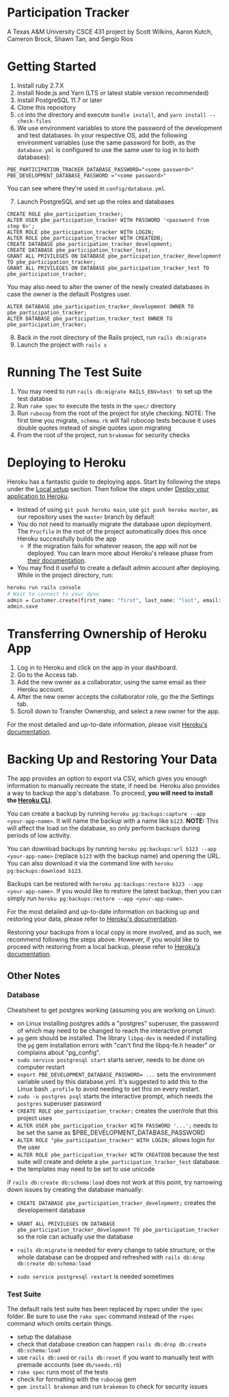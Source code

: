 # Participation Tracker

A Texas A&M University CSCE 431 project by Scott Wilkins, Aaron Kutch, Cameron Brock, Shawn Tan,
and Sergio Rios

# Getting Started
1. Install ruby 2.7.X
2. Install Node.js and Yarn (LTS or latest stable version recommended)
3. Install PostgreSQL 11.7 or later
4. Clone this repository
5. `cd` into the directory and execute `bundle install`, and `yarn install --check-files`
6. We use environment variables to store the password of the development and test databases. In your respective OS, add the following environment variables (use the same password for both, as the `database.yml` is configured to use the same user to log in to both databases):
```
PBE_PARTICIPATION_TRACKER_DATABASE_PASSWORD="<some password>"
PBE_DEVELOPMENT_DATABASE_PASSWORD ="<some password>"
```
You can see where they're used in `config/database.yml`.

7. Launch PostgreSQL and set up the roles and databases
```
CREATE ROLE pbe_participation_tracker;
ALTER USER pbe_participation_tracker WITH PASSWORD '<password from step 6>';
ALTER ROLE pbe_participation_tracker WITH LOGIN;
ALTER ROLE pbe_participation_tracker WITH CREATEDB;
CREATE DATABASE pbe_participation_tracker_development;
CREATE DATABASE pbe_participation_tracker_test;
GRANT ALL PRIVILEGES ON DATABASE pbe_participation_tracker_development TO pbe_participation_tracker;
GRANT ALL PRIVILEGES ON DATABASE pbe_participation_tracker_test TO pbe_participation_tracker;
```
You may also need to alter the owner of the newly created databases in case the owner is the default Postgres user.
```
ALTER DATABASE pbe_participation_tracker_development OWNER TO pbe_participation_tracker;
ALTER DATABASE pbe_participation_tracker_test OWNER TO pbe_participation_tracker;
```

8. Back in the root directory of the Rails project, run `rails db:migrate`
9. Launch the project with `rails s`

# Running The Test Suite
1. You may need to run `rails db:migrate RAILS_ENV=test ` to set up the test databse
2. Run `rake spec` to execute the tests in the `spec/` directory
3. Run `rubocop` from the root of the project for style checking. NOTE: The first time you migrate, `schema.rb` will fail rubocop tests because it uses double quotes instead of single quotes upon migrating
4. From the root of the project, run `brakeman` for security checks

# Deploying to Heroku

Heroku has a fantastic guide to deploying apps.
Start by following the steps under the [Local setup](https://devcenter.heroku.com/articles/getting-started-with-rails6#local-setup) section.
Then follow the steps under [Deploy your application to Heroku](https://devcenter.heroku.com/articles/getting-started-with-rails6#deploy-your-application-to-heroku).
- Instead of using `git push heroku main`, use `git push heroku master`, as our repository uses the `master` branch by default
- You do not need to manually migrate the database upon deployment. The `Procfile` in the root of the project automatically does this once Heroku successfully builds the app
  - If the migration fails for whatever reason, the app will _not_ be deployed. You can learn more about Heroku's release phase from [their documentation](https://devcenter.heroku.com/articles/release-phase/).
- You may find it useful to create a default admin account after deploying. While in the project directory, run:
```bash
heroku run rails console
# Wait to connect to your dyno
admin = Customer.create(first_name: "first", last_name: "last", email: "email@example.com", password: "password", role: "admin")
admin.save
```

# Transferring Ownership of Heroku App
1. Log in to Heroku and click on the app in your dashboard.
2. Go to the Access tab.
3. Add the new owner as a collaborator, using the same email as their Heroku account.
4. After the new owner accepts the collaborator role, go the the Settings tab.
5. Scroll down to Transfer Ownership, and select a new owner for the app.

For the most detailed and up-to-date information, please visit [Heroku's documentation](https://devcenter.heroku.com/articles/transferring-apps#initiate-transfer).

# Backing Up and Restoring Your Data
The app provides an option to export via CSV, which gives you enough information to manually recreate the state, if need be. Heroku also provides a way to backup the app's database. To proceed, **you will need to install the [Heroku CLI](https://devcenter.heroku.com/articles/heroku-cli)**.

You can create a backup by running `heroku pg:backups:capture --app <your-app-name>`. It will name the backup with a name like `b123`. **NOTE:** This will affect the load on the database, so only perform backups during periods of low activity.

You can download backups by running `heroku pg:backups:url b123 --app <your-app-name>` (replace `b123` with the backup name) and opening the URL. You can also download it via the command line with `heroku pg:backups:download b123`.

Backups can be restored with `heroku pg:backups:restore b123 --app <your-app-name>`. If you would like to restore the latest backup, then you can simply run `heroku pg:backups:restore --app <your-app-name>`.

For the most detailed and up-to-date information on backing up and restoring your data, please refer to [Heroku's documentation](https://devcenter.heroku.com/articles/heroku-postgres-backups).

Restoring your backups from a local copy is more involved, and as such, we recommend following the steps above. However, if you would like to proceed with restoring from a local backup, please refer to [Heroku's documentation](https://devcenter.heroku.com/articles/heroku-postgres-import-export#import).

## Other Notes
### Database
Cheatsheet to get postgres working (assuming you are working on Linux):
 - on Linux installing postgres adds a "postgres" superuser, the password of which may need to be changed to reach the interactive prompt
 - `pg` gem should be installed. The library `libpq-dev` is needed if installing the `pg` gem installation errors with "can't find the libpq-fe.h header" or complains about "pg_config".
 - `sudo service postgresql start` starts server, needs to be done on computer restart
 - `export PBE_DEVELOPMENT_DATABASE_PASSWORD= ...` sets the environment variable used by this database.yml. It's suggested to add this to the Linux bash `.profile` to avoid needing to set this on every restart.
 - `sudo -u postgres psql` starts the interactive prompt, which needs the `postgres` superuser password
 - `CREATE ROLE pbe_participation_tracker;` creates the user/role that this project uses
 - `ALTER USER pbe_participation_tracker WITH PASSWORD '...';` needs to be set the same as $PBE_DEVELOPMENT_DATABASE_PASSWORD
 - `ALTER ROLE "pbe_participation_tracker" WITH LOGIN;` allows login for the user
 - `ALTER ROLE pbe_participation_tracker WITH CREATEDB` because the test suite will create and delete a `pbe_participation_tracker_test` database.
 - the templates may need to be set to use unicode

if `rails db:create db:schema:load` does not work at this point, try narrowing down issues by creating the database manually:
 - `CREATE DATABASE pbe_participation_tracker_development;` creates the developement database
 - `GRANT ALL PRIVILEGES ON DATABASE pbe_participation_tracker_development TO pbe_participation_tracker` so the role can actually use the database

 - `rails db:migrate` is needed for every change to table structure, or the whole database can be dropped and refreshed with `rails db:drop db:create db:schema:load`
 - `sudo service postgresql restart` is needed sometimes

### Test Suite
The default rails test suite has been replaced by rspec under the `spec` folder. Be sure to use the `rake spec` command instead of the `rspec` command which omits certain things.
 - setup the database
 - check that database creation can happen `rails db:drop db:create db:schema:load`
 - use `rails db:seed` or `rails db:reset` if you want to manually test with premade accounts (see `db/seeds.rb`)
 - `rake spec` runs most of the tests
 - check for formatting with the `rubocop` gem
 - `gem install brakeman` and run `brakeman` to check for security issues
